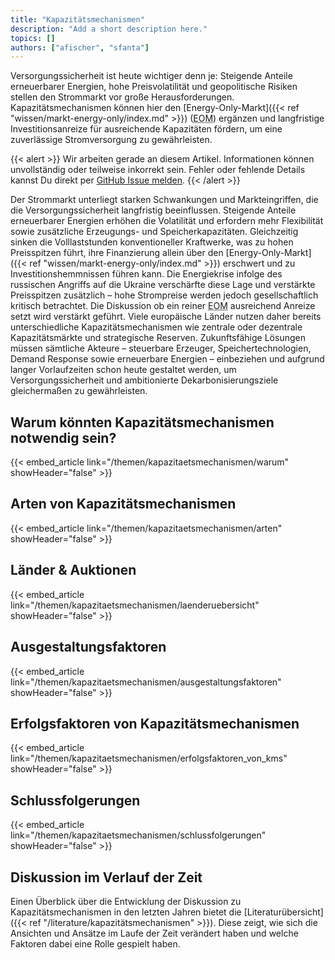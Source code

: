 ```yaml
---
title: "Kapazitätsmechanismen"
description: "Add a short description here."
topics: []
authors: ["afischer", "sfanta"]
---
```


Versorgungssicherheit ist heute wichtiger denn je: Steigende Anteile erneuerbarer Energien, hohe Preisvolatilität und geopolitische Risiken stellen den Strommarkt vor große Herausforderungen. Kapazitätsmechanismen können hier den [Energy-Only-Markt]({{< ref "wissen/markt-energy-only/index.md" >}}) (<abbr title="Energy-Only-Markt">EOM</abbr>) ergänzen und langfristige Investitionsanreize für ausreichende Kapazitäten fördern, um eine zuverlässige Stromversorgung zu gewährleisten.

<!-- more -->

{{< alert >}}
Wir arbeiten gerade an diesem Artikel. Informationen können unvollständig oder teilweise inkorrekt sein. Fehler oder fehlende Details kannst Du direkt per [GitHub Issue melden](https://github.com/ait-energy/en.ergie.at/issues).
{{< /alert >}}

Der Strommarkt unterliegt starken Schwankungen und Markteingriffen, die die Versorgungssicherheit langfristig beeinflussen. Steigende Anteile erneuerbarer Energien erhöhen die Volatilität und erfordern mehr Flexibilität sowie zusätzliche Erzeugungs- und Speicherkapazitäten. Gleichzeitig sinken die Volllaststunden konventioneller Kraftwerke, was zu hohen Preisspitzen führt, ihre Finanzierung allein über den [Energy-Only-Markt]({{< ref "wissen/markt-energy-only/index.md" >}}) erschwert und zu Investitionshemmnissen führen kann. Die Energiekrise infolge des russischen Angriffs auf die Ukraine verschärfte diese Lage und verstärkte Preisspitzen zusätzlich – hohe Strompreise werden jedoch gesellschaftlich kritisch betrachtet. Die Diskussion ob ein reiner <abbr title="Energy-Only-Markt">EOM</abbr> ausreichend Anreize setzt wird verstärkt geführt. Viele europäische Länder nutzen daher bereits unterschiedliche Kapazitätsmechanismen wie zentrale oder dezentrale Kapazitätsmärkte und strategische Reserven. Zukunftsfähige Lösungen müssen sämtliche Akteure – steuerbare Erzeuger, Speichertechnologien, Demand Response sowie erneuerbare Energien – einbeziehen und aufgrund langer Vorlaufzeiten schon heute gestaltet werden, um Versorgungssicherheit und ambitionierte Dekarbonisierungsziele gleichermaßen zu gewährleisten.

## Warum könnten Kapazitätsmechanismen notwendig sein?

{{< embed_article link="/themen/kapazitaetsmechanismen/warum" showHeader="false" >}}
<div class="h-8"></div>

## Arten von Kapazitätsmechanismen

{{< embed_article link="/themen/kapazitaetsmechanismen/arten" showHeader="false" >}}

## Länder & Auktionen

{{< embed_article link="/themen/kapazitaetsmechanismen/laenderuebersicht" showHeader="false" >}}
<div class="h-8"></div>

## Ausgestaltungsfaktoren

{{< embed_article link="/themen/kapazitaetsmechanismen/ausgestaltungsfaktoren" showHeader="false" >}}

## Erfolgsfaktoren von Kapazitätsmechanismen

{{< embed_article link="/themen/kapazitaetsmechanismen/erfolgsfaktoren_von_kms" showHeader="false" >}}
<div class="h-8"></div>

## Schlussfolgerungen

{{< embed_article link="/themen/kapazitaetsmechanismen/schlussfolgerungen" showHeader="false" >}}

## Diskussion im Verlauf der Zeit

<!-- {{< embed_article link="/literature/kapazitätsmechanismen" showHeader="false" >}} -->

Einen Überblick über die Entwicklung der Diskussion zu Kapazitätsmechanismen in den letzten Jahren bietet die
[Literaturübersicht]({{< ref "/literature/kapazitätsmechanismen" >}}). Diese zeigt, wie sich die Ansichten und Ansätze
im Laufe der Zeit verändert haben und welche Faktoren dabei eine Rolle gespielt haben.
